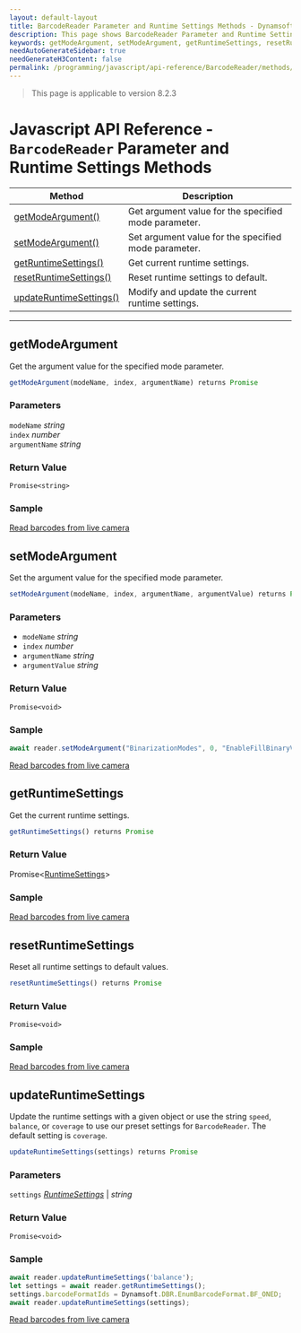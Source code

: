 ```yaml
---
layout: default-layout
title: BarcodeReader Parameter and Runtime Settings Methods - Dynamsoft Barcode Reader JavaScript Edition API
description: This page shows BarcodeReader Parameter and Runtime Settings methods of Dynamsoft Barcode Reader JavaScript SDK.
keywords: getModeArgument, setModeArgument, getRuntimeSettings, resetRuntimeSettings, updateRuntimeSettings, parameter and runtime settings methods, BarcodeReader, api reference, javascript, js
needAutoGenerateSidebar: true
needGenerateH3Content: false
permalink: /programming/javascript/api-reference/BarcodeReader/methods/parameter-and-runtime-settings.html
---
```

<!--NOTE, This page is used until version 8.2.3-->

> This page is applicable to version 8.2.3

# Javascript API Reference - `BarcodeReader` Parameter and Runtime Settings Methods

| Method               | Description |
|----------------------|-------------|
| [getModeArgument()](#getmodeargument) | Get argument value for the specified mode parameter. |
| [setModeArgument()](#setmodeargument) | Set argument value for the specified mode parameter. |
| [getRuntimeSettings()](#getruntimesettings) | Get current runtime settings. |
| [resetRuntimeSettings()](#resetruntimesettings) | Reset runtime settings to default. |
| [updateRuntimeSettings()](#updateruntimesettings) | Modify and update the current runtime settings. |

---

## getModeArgument

Get the argument value for the specified mode parameter.

```javascript
getModeArgument(modeName, index, argumentName) returns Promise
```

### Parameters

`modeName` *string*  
`index` *number*  
`argumentName` *string*

### Return Value

`Promise<string>`

### Sample

[Read barcodes from live camera](https://demo.dynamsoft.com/dbr_wasm/barcode_reader_javascript.html)

## setModeArgument

Set the argument value for the specified mode parameter.

```javascript
setModeArgument(modeName, index, argumentName, argumentValue) returns Promise
```

### Parameters

- `modeName` *string*  
- `index` *number*  
- `argumentName` *string*  
- `argumentValue` *string*

### Return Value

`Promise<void>`

### Sample

```javascript
await reader.setModeArgument("BinarizationModes", 0, "EnableFillBinaryVacancy", "1");
```

[Read barcodes from live camera](https://demo.dynamsoft.com/dbr_wasm/barcode_reader_javascript.html)

## getRuntimeSettings

Get the current runtime settings.

```javascript
getRuntimeSettings() returns Promise
```

### Return Value

Promise<[RuntimeSettings](../../global-interfaces.md#runtimesettings)>


### Sample

[Read barcodes from live camera](https://demo.dynamsoft.com/dbr_wasm/barcode_reader_javascript.html)

## resetRuntimeSettings

Reset all runtime settings to default values.

```javascript
resetRuntimeSettings() returns Promise
```

### Return Value

`Promise<void>`

### Sample

[Read barcodes from live camera](https://demo.dynamsoft.com/dbr_wasm/barcode_reader_javascript.html)

## updateRuntimeSettings

Update the runtime settings with a given object or use the string `speed`, `balance`, or `coverage` to use our preset settings for `BarcodeReader`. The default setting is `coverage`.

```javascript
updateRuntimeSettings(settings) returns Promise
```

### Parameters

`settings` [*RuntimeSettings*](../../global-interfaces.md#runtimesettings) | *string* 

### Return Value

`Promise<void>`

### Sample

```javascript
await reader.updateRuntimeSettings('balance');
let settings = await reader.getRuntimeSettings();
settings.barcodeFormatIds = Dynamsoft.DBR.EnumBarcodeFormat.BF_ONED;
await reader.updateRuntimeSettings(settings);
```

[Read barcodes from live camera](https://demo.dynamsoft.com/dbr_wasm/barcode_reader_javascript.html)

